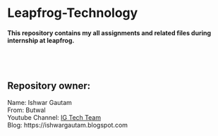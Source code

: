 # Leapfrog-Technology
<h4>This repository contains my all assignments and related files during internship at leapfrog.</h4><br><br>
<h2>Repository owner:</h2>
Name: Ishwar Gautam<br>
From: Butwal<br>
Youtube Channel: <a href="https://www.youtube.com/channel/UC4Wf9XNPsbXwQqfKlUZfmtw?sub_confirmation=1">IG Tech Team</a><br>
Blog: https://ishwargautam.blogspot.com
